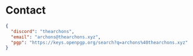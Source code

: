 <!--
**TheArchons/TheArchons** is a ✨ _special_ ✨ repository because its `README.md` (this file) appears on your GitHub profile.

Here are some ideas to get you started:

- 🔭 I’m currently working on ...
- 🌱 I’m currently learning ...
- 👯 I’m looking to collaborate on ...
- 🤔 I’m looking for help with ...
- 💬 Ask me about ...
- 📫 How to reach me: ...
- 😄 Pronouns: ...
- ⚡ Fun fact: ...
-->
# Contact
```json
{
  "discord": "thearchons",
  "email": "archons@thearchons.xyz",
  "pgp": "https://keys.openpgp.org/search?q=archons%40thearchons.xyz"
}
```

